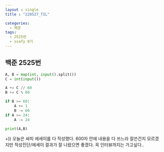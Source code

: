 ```yaml
---
layout : single
title : "220527_TIL"

categories:
  - 백준
tags:
  - 2525번
  - ssafy 8기
---
```


## 백준 2525번

```python
A, B = map(int, input().split())
C = int(input()) 

A += C // 60
B += C % 60

if B >= 60:
    A += 1
    B -= 60
if A >= 24:
    A -= 24

print(A,B)

```
+))
오늘은 싸피 에세이를 다 작성했다. 600자 안에 내용을 다 쓰느라 잘쓴건지 모르겠지만 적성진단/에세이 결과가 잘 나왔으면 좋겠다. 꼭 인터뷰까지는 가고싶다.. 
